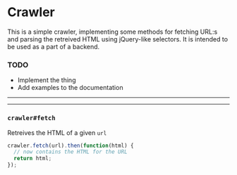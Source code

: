 # Crawler 

This is a simple crawler, implementing some methods for fetching URL:s and parsing the retreived HTML using jQuery-like selectors. It is intended to be used as a part of a backend.


### TODO
- Implement the thing
- Add examples to the documentation 


------------------------------------
-----------


### `crawler#fetch`

Retreives the HTML of a given `url`

```js
crawler.fetch(url).then(function(html) {
  // now contains the HTML for the URL
  return html;
});
```
